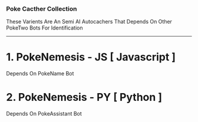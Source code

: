 ### Poke Cacther Collection

These Varients Are An Semi AI Autocachers That Depends On Other PokeTwo Bots For Identification

------

# 1. PokeNemesis - JS [ Javascript ]
Depends On PokeName Bot

# 2. PokeNemesis - PY [ Python ]
Depends On PokeAssistant Bot
